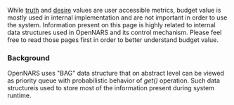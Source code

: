 While [truth](https://github.com/opennars/opennars/wiki/Truth-Value:-Definition-and-Examples) and [desire](https://github.com/opennars/opennars/wiki/Desire-Value:-Definition-and-Examples) values are user accessible metrics, budget value is mostly used in internal implementation and are not important in order to use the system. Information present on this page is highly related to internal data structures used in OpenNARS and its control mechanism. Please feel free to read those pages first in order to better understand budget value. 

### Background

OpenNARS uses "BAG" data structure that on abstract level can be viewed as priority queue with probabilistic behavior of _get()_ operation.  Such  data structureis used to store most of the information present during system runtime. 

